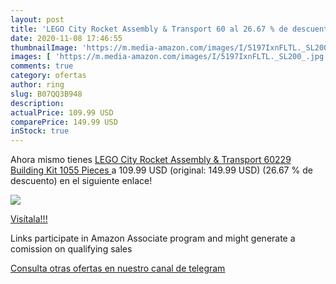 ```yaml
---
layout: post
title: 'LEGO City Rocket Assembly & Transport 60 al 26.67 % de descuento'
date: 2020-11-08 17:46:55
thumbnailImage: 'https://m.media-amazon.com/images/I/5197IxnFLTL._SL200_.jpg'
images: [ 'https://m.media-amazon.com/images/I/5197IxnFLTL._SL200_.jpg' ]
comments: true
category: ofertas
author: ring
slug: B07QQ3B948
description:
actualPrice: 109.99 USD
comparePrice: 149.99 USD
inStock: true
---
```


Ahora mismo tienes [LEGO City Rocket Assembly & Transport 60229 Building Kit  1055 Pieces ](https://www.amazon.com/dp/B07QQ3B948/?tag=tolees-20) a 109.99 USD (original: 149.99 USD) (26.67 %  de descuento) en el siguiente enlace!

[![](https://m.media-amazon.com/images/I/5197IxnFLTL._SL200_.jpg)](https://www.amazon.com/dp/B07QQ3B948/?tag=tolees-20)

[Visítala!!!](https://www.amazon.com/dp/B07QQ3B948/?tag=tolees-20)

Links participate in Amazon Associate program and might generate a comission on qualifying sales

[Consulta otras ofertas en nuestro canal de telegram](https://t.me/s/ofertas25)
